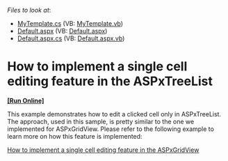 <!-- default file list -->
*Files to look at*:

* [MyTemplate.cs](./CS/WebSite/App_Code/MyTemplate.cs) (VB: [MyTemplate.vb](./VB/WebSite/App_Code/MyTemplate.vb))
* [Default.aspx](./CS/WebSite/Default.aspx) (VB: [Default.aspx](./VB/WebSite/Default.aspx))
* [Default.aspx.cs](./CS/WebSite/Default.aspx.cs) (VB: [Default.aspx.vb](./VB/WebSite/Default.aspx.vb))
<!-- default file list end -->
# How to implement a single cell editing feature in the ASPxTreeList
<!-- run online -->
**[[Run Online]](https://codecentral.devexpress.com/e1857/)**
<!-- run online end -->


<p>This example demonstrates how to edit a clicked cell only in ASPxTreeList.  The approach, used in this sample, is pretty similar to the one we implemented for ASPxGridView.  Please refer to the following example to learn more on how this feature is implemented:</p><p><a href="https://www.devexpress.com/Support/Center/p/E430">How to implement a single cell editing feature in the ASPxGridView</a></p>

<br/>


